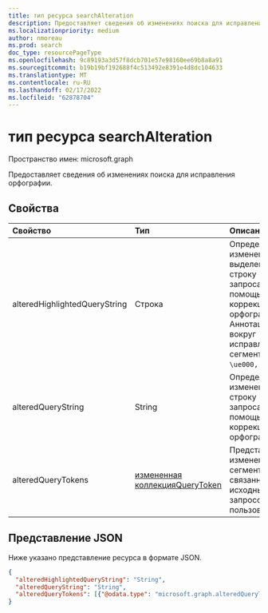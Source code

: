 ```yaml
---
title: тип ресурса searchAlteration
description: Предоставляет сведения об изменениях поиска для исправления орфографии.
ms.localizationpriority: medium
author: nmoreau
ms.prod: search
doc_type: resourcePageType
ms.openlocfilehash: 9c89193a3d57f8dcb701e57e98160ee69b8a8a91
ms.sourcegitcommit: b19b19bf192688f4c513492e8391e4d8dc104633
ms.translationtype: MT
ms.contentlocale: ru-RU
ms.lasthandoff: 02/17/2022
ms.locfileid: "62878704"
---
```

# <a name="searchalteration-resource-type"></a>тип ресурса searchAlteration

Пространство имен: microsoft.graph

Предоставляет сведения об изменениях поиска для исправления орфографии.

## <a name="properties"></a>Свойства

| Свойство     | Тип        | Описание |
|:-------------|:------------|:------------|
|alteredHighlightedQueryString|Строка| Определяет измененную выделенную строку запроса с помощью коррекции орфографии. Аннотация вокруг исправленного сегмента: `\ue000, \ue001`.|
|alteredQueryString|String| Определяет измененную строку запроса с помощью коррекции орфографии.|
|alteredQueryTokens|[измененная коллекцияQueryToken](alteredquerytoken.md)| Представляет измененные сегменты, связанные с исходным запросом пользователя.|

## <a name="json-representation"></a>Представление JSON

Ниже указано представление ресурса в формате JSON.

<!-- {
  "blockType": "resource",
  "optionalProperties": [

  ],
  "@odata.type": "microsoft.graph.searchAlteration",
  "baseType": null
}-->

```json
{
  "alteredHighlightedQueryString": "String",
  "alteredQueryString": "String",
  "alteredQueryTokens": [{"@odata.type": "microsoft.graph.alteredQueryToken"}]
}
```
